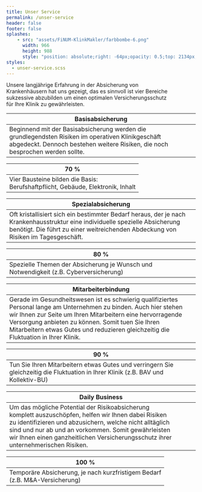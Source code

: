 ```yaml
---
title: Unser Service
permalink: /unser-service
header: false
footer: false
splashes:
    - src: "assets/FiNUM-KlinkMakler/farbbombe-6.png"
      width: 966
      height: 988
      style: "position: absolute;right: -64px;opacity: 0.5;top: 2134px;"
styles:
  - unser-service.scss
---
```


Unsere langjährige Erfahrung in der Absicherung von <br>
Krankenhäusern hat uns gezeigt, das es sinnvoll ist vier Bereiche <br>
sukzessive abzubilden um einen optimalen Versicherungsschutz <br>
für Ihre Klinik zu gewährleisten.


| Basisabsicherung |
|-|
| Beginnend mit der Basisabsicherung werden die grundlegendsten Risiken im operativen Klinikgeschäft abgedeckt. Dennoch bestehen weitere Risiken, die noch besprochen werden sollte.  |

| 70 % |
|-|
| Vier Bausteine bilden die Basis: <br>Berufshaftpflicht, Gebäude, Elektronik, Inhalt |



| Spezialabsicherung |
|-|
| Oft kristallisiert sich ein bestimmter Bedarf heraus, der je nach Krankenhausstruktur eine individuelle spezielle Absicherung benötigt. Die führt zu einer weitreichenden Abdeckung von Risiken im Tagesgeschäft. |

| 80 % |
|-|
| Spezielle Themen der Absicherung je Wunsch und Notwendigkeit (z.B. Cyberversicherung) |



| Mitarbeiterbindung |
|-|
| Gerade im Gesundheitswesen ist es schwierig qualifiziertes Personal lange am Unternehmen zu binden. Auch hier stehen wir Ihnen zur Seite um Ihren Mitarbeitern eine hervorragende Versorgung anbieten zu können. Somit tuen Sie Ihren Mitarbeitern etwas Gutes und reduzieren gleichzeitig die Fluktuation in Ihrer Klinik. |

| 90 % |
|-|
| Tun Sie Ihren Mitarbeitern etwas Gutes und verringern Sie gleichzeitig die Fluktuation in Ihrer Klinik (z.B. BAV und Kollektiv-BU) |



| Daily Business |
|-|
| Um das mögliche Potential der Risikoabsicherung <br>komplett auszuschöpfen, helfen wir Ihnen dabei Risiken <br>zu identifizieren und abzusichern, welche nicht alltäglich <br>sind und nur ab und an vorkommen. Somit gewährleisten <br>wir Ihnen einen ganzheitlichen Versicherungsschutz ihrer unternehmerischen Risiken. |

| 100 % |
|-|
| Temporäre Absicherung, je nach kurzfristigem Bedarf <br>(z.B. M&A-Versicherung) |


